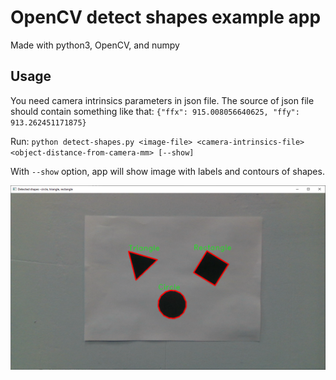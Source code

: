 # OpenCV detect shapes example app

Made with python3, OpenCV, and numpy

## Usage

You need camera intrinsics parameters in json file.
The source of json file should contain something like that:
`{"ffx": 915.008056640625, "ffy": 913.262451171875}`

Run:
`python detect-shapes.py <image-file> <camera-intrinsics-file> <object-distance-from-camera-mm> [--show]`

With `--show` option, app will show image with labels and contours of shapes.

![example](images/detected.png)
